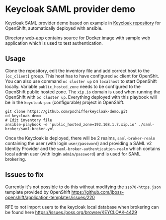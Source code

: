 # Keycloak SAML provider demo

Keycloak SAML provider demo based on example in [Keycloak repository](https://github.com/keycloak/keycloak/tree/master/examples/broker/saml-broker-authentication) for OpenShift, automatically deployed with ansible.

Directory [web-app](https://github.com/pschiffe/keycloak-demo/tree/master/web-app) contains source for [Docker image](https://hub.docker.com/r/pschiffe/keycloak-demo-web-app/) with sample web application which is used to test authentication.

## Usage

Clone the repository, edit the inventory file and add correct host to the `[oc_client]` group. This host has to have configured `oc` client for OpenShit. You can also use command `oc cluster up` on `localhost` to start OpenShift locally. Variable `public_hosted_zone` needs to be configured to the OpenShift public hosted zone. The `xip.io` domain is used when running the OpenShift with `oc cluster up`. Everything deployed with this playbook will be in the `keycloak-poc` (configurable) project in OpenShift.

```
git clone https://github.com/pschiffe/keycloak-demo.git
cd keycloak-demo
# Edit inventory file
ansible-playbook -e 'public_hosted_zone=192.168.1.7.xip.io' ./saml-broker/saml-broker.yml
```

Once the Keycloak is deployed, there will be 2 realms, `saml-broker-realm` containing the user (with login `user/password`) and providing a SAML v2 Identity Provider and the `saml-broker-authentication-realm` which contains local admin user (with login `admin/password`) and is used for SAML brokering.

## Issues to fix

Currently it's not possible to do this without modifying the `sso70-https.json` template provided by OpenShift https://github.com/jboss-openshift/application-templates/issues/220

RFE to not import users to the keycloak local database when brokering can be found here https://issues.jboss.org/browse/KEYCLOAK-4429
